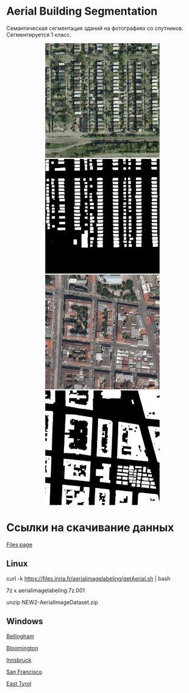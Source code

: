 # Aerial Building Segmentation
Семантическая сегментация зданий на фотографиях со спутников. Сегментируется 1 класс.
<p align="center">
	<img src="https://github.com/Sashmark97/AerialBuildingSegmentation/blob/master/img/chi1.jpg" alt="Chicago" width="300" height="300"/>
		<img src="https://github.com/Sashmark97/AerialBuildingSegmentation/blob/master/img/chi2.jpg" alt="Chicago_mask" width="300" height="300"/>
	<img src="https://github.com/Sashmark97/AerialBuildingSegmentation/blob/master/img/vie1.jpg" alt="Vienne" width="300" height="300"/>
		<img src="https://github.com/Sashmark97/AerialBuildingSegmentation/blob/master/img/vie2.jpg" alt="Vienne_mask" width="300" height="300"/>
</p>

# Ссылки на скачивание данных

[Files page](https://project.inria.fr/aerialimagelabeling/files/)

## Linux
curl -k https://files.inria.fr/aerialimagelabeling/getAerial.sh | bash

7z x aerialimagelabeling.7z.001

unzip NEW2-AerialImageDataset.zip

## Windows

[Bellingham](https://files.inria.fr/aerialimagelabeling/aerialimagelabeling.7z.001)

[Bloomington](https://files.inria.fr/aerialimagelabeling/aerialimagelabeling.7z.002)

[Innsbruck](https://files.inria.fr/aerialimagelabeling/aerialimagelabeling.7z.003)

[San Francisco](https://files.inria.fr/aerialimagelabeling/aerialimagelabeling.7z.004)

[East Tyrol](https://files.inria.fr/aerialimagelabeling/aerialimagelabeling.7z.005)
